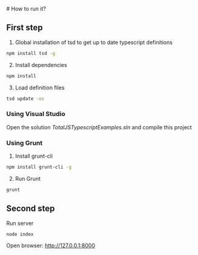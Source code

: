 # How to run it?

## First step

1. Global installation of tsd to get up to date typescript definitions
``` bash
npm install tsd -g
```
2. Install dependencies
``` bash
npm install
```
3. Load definition files
``` bash
tsd update -os
```

### Using Visual Studio

Open the solution _TotalJSTypescriptExamples.sln_ and compile this project

### Using Grunt

1. Install grunt-cli
``` bash
npm install grunt-cli -g
```
2. Run Grunt
``` bash
grunt
```

## Second step

Run server
``` bash
node index
```

Open browser: <http://127.0.0.1:8000>